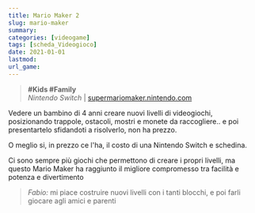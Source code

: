 ```yaml
---
title: Mario Maker 2
slug: mario-maker
summary: 
categories: [videogame]
tags: [scheda_Videogioco]
date: 2021-01-01
lastmod: 
url_game: 
---
```

> **#Kids #Family**   
> *Nintendo Switch* | [supermariomaker.nintendo.com](https://supermariomaker.nintendo.com/)   

Vedere un bambino di 4 anni creare nuovi livelli di videogiochi, posizionando trappole, ostacoli, mostri e monete da raccogliere.. e poi presentartelo sfidandoti a risolverlo, non ha prezzo.

O meglio si, in prezzo ce l'ha, il costo di una Nintendo Switch e schedina.

Ci sono sempre più giochi che permettono di creare i propri livelli, ma questo Mario Maker ha raggiunto il migliore compromesso tra facilità e potenza e divertimento

> *Fabio:*
> mi piace costruire nuovi livelli con i tanti blocchi, e poi farli giocare agli amici e parenti


